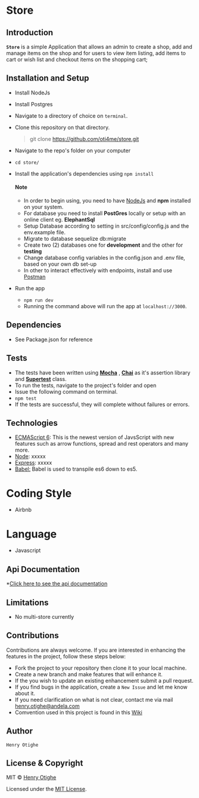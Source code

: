 # Store

## Introduction
**`Store`** is a simple Application that allows an admin to create a shop, add and manage items on the shop and for users to view item listing, add items to cart or wish list and checkout items on the shopping cart; 

## Installation and Setup
*  Install NodeJs
*  Install Postgres
*  Navigate to a directory of choice on `terminal`.
*  Clone this repository on that directory.

    > git clone https://github.com/oti4me/store.git

*  Navigate to the repo's folder on your computer
  *  `cd store/`
* Install the application's dependencies using `npm install`

  #### Note
  * In order to begin using, you need to have [NodeJs](https://nodejs.org) and **npm** installed on your system.
  * For database you need to install __PostGres__ locally or setup with an online client eg. **ElephantSql**
  * Setup Database according to setting in src/config/config.js and the env.example file.
  * Migrate to database sequelize db:migrate
  * Create two (2) databases one for __development__ and the other for **testing**
  * Change database config variables in the config.json and .env file, based on your own db set-up
  * In other to interact effectively with endpoints, install and use [Postman](https://www.getpostman.com/)

* Run the app
  *  `npm run dev`
  *  Running the command above will run the app at `localhost://3000`.

## Dependencies
* See Package.json for reference

## Tests
*  The tests have been written using **[Mocha](https://www.npmjs.com/package/mocha)** , **[Chai](https://www.npmjs.com/package/chai)** as it's assertion library and **[Supertest](https://www.npmjs.com/package/supertest)** class.
*  To run the tests, navigate to the project's folder and open
*  Issue the following command on terminal.
  *  `npm test`
*  If the tests are successful, they will complete without failures or errors.

## Technologies
 * [ECMAScript 6](http://es6-features.org/): This is the newest version of JavsScript with new features such as arrow functions, spread and rest operators and many more.
 * [Node](https://nodejs.org): xxxxx
 * [Express](): xxxxx
 * [Babel:](https://babeljs.io/)  Babel is used to transpile es6 down to es5.
 
# Coding Style
- Airbnb 

# Language
- Javascript

## Api Documentation
*[Click here to see the api documentation](https://more-recipes-otighe.herokuapp.com/documentation)

## Limitations
+ No multi-store currently

## Contributions
 Contributions are always welcome. If you are interested in enhancing the features in the project, follow these steps below:
 + Fork the project to your repository then clone it to your local machine.
 + Create a new branch and make features that will enhance it.
 + If the you wish to update an existing enhancement submit a pull request.
 + If you find bugs in the application, create a `New Issue` and let me know about it.
 + If you need clarification on what is not clear, contact me via mail [henry.otighe@andela.com](mailto:henry.otighe@andela.com)
 + Comvention used in this project is found in this [Wiki](https://github.com/oti4me)

## Author
    Henry Otighe

## License & Copyright
MIT © [Henry Otighe](https://github.com/oti4me)

Licensed under the [MIT License](https://github.com/oti4me).